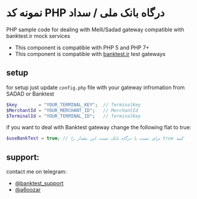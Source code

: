 # نمونه کد PHP درگاه بانک ملی / سداد

PHP sample code for dealing with Melli/Sadad gateway compatible with banktest.ir mock services

- This component is compatible with PHP 5 and PHP 7+
- This component is compatible with [banktest.ir](http://banktest.ir) test gateways

## setup
for setup just update ```config.php``` file with your gateway infromation from SADAD or Banktest

```php
$key        = "YOUR_TERMINAL_KEY";  // TerminalKey
$MerchantId = "YOUR_MERCHANT_ID";   // MerchantId
$TerminalId = "YOUR_TERMINAL_ID";   // TerminalKey
```
if you want to deal with Banktest gateway change the following flat to true:

```php
$useBankTest = true; // برای تست با درگاه بانک تست این مقدار را true کنید
```


## support:
contact me on telegram: 
- [@banktest_support](https://telegram.me/banktest_support)
- [@a6oozar](https://telegram.me/a6oozar)
